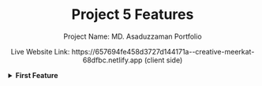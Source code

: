 <div align="center">
  <h1>Project 5 Features</h1>
  <p>Project Name: MD. Asaduzzaman Portfolio</p>
  <P>Live Website Link: https://657694fe458d3727d144171a--creative-meerkat-68dfbc.netlify.app (client side) </P>
</div>

<details><summary><b>First Feature</b></summary>
<p>1. My Project Name is MD. Asaduzzaman Portfolio.</p>
<details>






